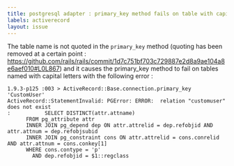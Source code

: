 ```yaml
---
title: postgresql adapter : primary_key method fails on table with capital letters
labels: activerecord
layout: issue
---
```


The table name is not quoted in the `primary_key` method (quoting has been removed at a certain point : https://github.com/rails/rails/commit/1d7c751bf703c729887e2d8a9ae104a8e6aef010#L0L867) and it causes the primary_key method to fail on tables named with capital letters with the following error :

```
1.9.3-p125 :003 > ActiveRecord::Base.connection.primary_key 'CustomUser'
ActiveRecord::StatementInvalid: PGError: ERROR:  relation "customuser" does not exist
:           SELECT DISTINCT(attr.attname)
      FROM pg_attribute attr
      INNER JOIN pg_depend dep ON attr.attrelid = dep.refobjid AND attr.attnum = dep.refobjsubid
      INNER JOIN pg_constraint cons ON attr.attrelid = cons.conrelid AND attr.attnum = cons.conkey[1]
      WHERE cons.contype = 'p'
        AND dep.refobjid = $1::regclass
```

